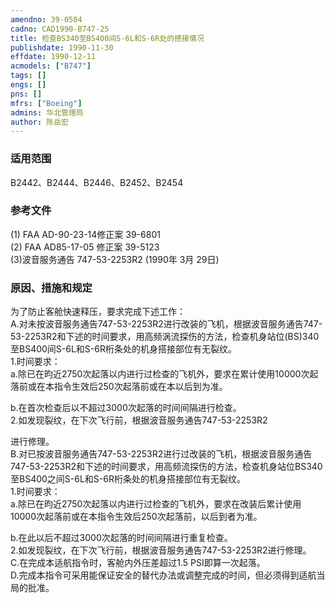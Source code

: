```yaml
---
amendno: 39-0504  
cadno: CAD1990-B747-25  
title: 检查BS340至BS400间S-6L和S-6R处的搭接情况  
publishdate: 1990-11-30  
effdate: 1990-12-11  
acmodels: ["B747"]  
tags: []  
engs: []  
pns: []  
mfrs: ["Boeing"]  
admins: 华北管理局  
author: 陈岳宏  
---
```

  
### 适用范围  
B2442、B2444、B2446、B2452、B2454  
  
<!--more-->  
### 参考文件  
  (1) FAA AD-90-23-14修正案 39-6801  
  (2) FAA AD85-17-05 修正案 39-5123  
  (3)波音服务通告 747-53-2253R2 (1990年 3月 29日)  
  
### 原因、措施和规定  

  为了防止客舱快速释压，要求完成下述工作：  
  A.对未按波音服务通告747-53-2253R2进行改装的飞机，根据波音服务通告747-53-2253R2和下述的时间要求，用高频涡流探伤的方法，检查机身站位(BS)340至BS400间S-6L和S-6R桁条处的机身搭接部位有无裂纹。  
 1.时间要求：  
  a.除已在昀近2750次起落以内进行过检查的飞机外，要求在累计使用10000次起落前或在本指令生效后250次起落前或在本以后到为准。  
  
  b.在首次检查后以不超过3000次起落的时间间隔进行检查。  
 2.如发现裂纹，在下次飞行前，根据波音服务通告747-53-2253R2  
  
进行修理。  
  B.对已按波音服务通告747-53-2253R2进行过改装的飞机，根据波音服务通告747-53-2253R2和下述的时间要求，用高频流探伤的方法，检查机身站位BS340至BS400之间S-6L和S-6R桁条处的机身搭接部位有无裂纹。  
 1.时间要求：  
  a.除已在昀近2750次起落以内进行过检查的飞机外，要求在改装后累计使用10000次起落前或在本指令生效后250次起落前，以后到者为准。  
  
  b.在此以后不超过3000次起落的时间间隔进行重复检查。  
 2.如发现裂纹，在下次飞行前，根据波音服务通告747-53-2253R2进行修理。  
  C.在完成本适航指令时，客舱内外压差超过1.5 PSI即算一次起落。  
  D.完成本指令可采用能保证安全的替代办法或调整完成的时间，但必须得到适航当局的批准。  
